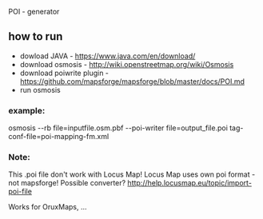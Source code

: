 POI - generator

## how to run
* dowload JAVA - https://www.java.com/en/download/
* download osmosis - http://wiki.openstreetmap.org/wiki/Osmosis
* download poiwrite plugin - https://github.com/mapsforge/mapsforge/blob/master/docs/POI.md
* run osmosis

### example: 

osmosis --rb file=inputfile.osm.pbf --poi-writer file=output_file.poi tag-conf-file=poi-mapping-fm.xml

### Note:

This .poi file don't work with Locus Map! Locus Map uses own poi format - not mapsforge! 
Possible converter? http://help.locusmap.eu/topic/import-poi-file

Works for OruxMaps, ... 